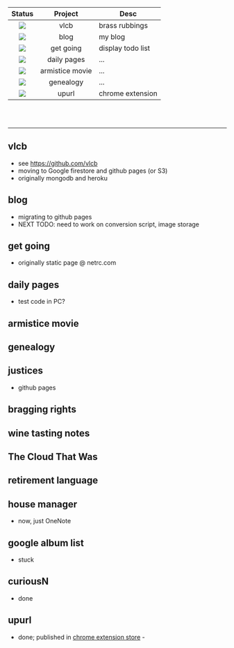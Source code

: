 
| Status | Project | Desc	|
|:------:|:-------:|------|
| ![](https://img.icons8.com/color/24/000000/close-window.png)	| vlcb	| brass rubbings |
| ![](https://img.icons8.com/color/24/000000/close-window.png)	| blog	| my blog |
| ![](https://img.icons8.com/color/24/000000/close-window.png)	| get going	| display todo list|
| ![](https://png.icons8.com/color/in-progress.png/24)	| daily pages	| ...|
| ![](https://img.icons8.com/color/24/000000/error.png)	| armistice movie	| ...|
| ![](https://img.icons8.com/color/24/000000/in-progress.png)	| genealogy	| ...|
| ![](https://img.icons8.com/color/24/000000/ok.png) | upurl | chrome extension |

<br><br>

<hr>

## vlcb
* see https://github.com/vlcb
* moving to Google firestore and github pages (or S3)
* originally mongodb and heroku

## blog
* migrating to github pages
* NEXT TODO: need to work on conversion script, image storage

## get going
* originally static page @ netrc.com

## daily pages
* test code in PC?

## armistice movie

## genealogy

## justices
* github pages

## bragging rights

## wine tasting notes

## The Cloud That Was

## retirement language

## house manager
* now, just OneNote

## google album list
* stuck

## curiousN
* done

## upurl
* done; published in [chrome extension store](https://chrome.google.com/webstore/detail/up-url/cagmkfldeglkpnoehchbbdjmgddacodk?hl=en) - 
